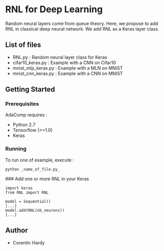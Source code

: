# RNL for Deep Learning

Random neural layers come from queue theory. Here, we propose to add RNL in classical deep neural network. We add RNL as a Keras layer class.

## List of files

 * RNL.py : Random neural layer class for Keras
 * cifar10_keras.py : Example with a CNN on Cifar10
 * mnist\_mlp\_keras.py : Example with a MLN on MNIST
 * mnist\_cnn\_keras.py : Example with a CNN on MNIST

## Getting Started

### Prerequisites

AdaComp requires :

* Python 2.7
* Tensorflow (>=1.0)
* Keras

### Running

To run one of example, execute :

	python _name_of_file.py_


### Add one or more RNL in your Keras 

	import keras
	from RNL import RNL
	
	model = Sequential()
	[...]
	model.add(RNL(nb_neurons))
	[...]


## Author

* Corentin Hardy

